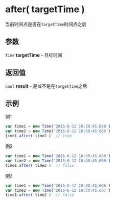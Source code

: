# after( targetTime )
当前时间点是否在``targetTime``时间点之后

## 参数
``Time`` **targetTime** - 目标时间

## 返回值
``bool`` **result** - 是或不是在``targetTime``之后

## 示例
例1

```javascript
var time1 = new Time('2015-6-12 18:30:45.666')
var time2 = new Time('2015-6-12 18:30:45.665')
time1.after( time2 )  // true
```

例2

```javascript
var time1 = new Time('2015-6-12 18:30:45.666')
var time2 = new Time('2015-6-12 18:30:45.666')
time1.after( time2 )  // false
```

例3

```javascript
var time1 = new Time('2015-6-12 18:30:45.666')
var time2 = new Time('2015-6-12 18:30:45.667')
time1.after( time2 )  // false
```